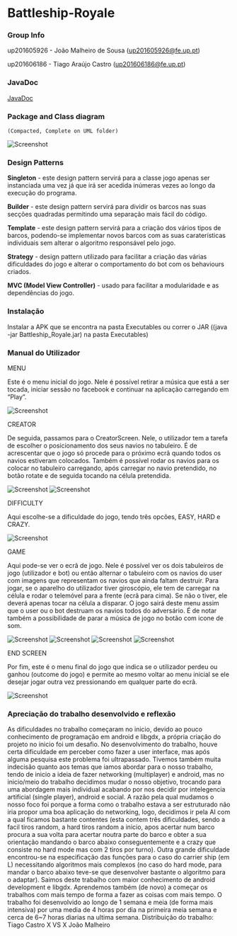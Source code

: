 # Battleship-Royale


### Group Info

up201605926 - João Malheiro de Sousa (up201605926@fe.up.pt)

up201606186 - Tiago Araújo Castro (up201606186@fe.up.pt)

### JavaDoc
[JavaDoc](https://joaomalheiro.github.io/)

### Package and Class diagram
    (Compacted, Complete on UML folder)
    
![Screenshot](https://i.imgur.com/RWPzqRf.jpg)


### Design Patterns

  **Singleton** - este design pattern servirá para a classe jogo apenas ser instanciada uma vez já que irá ser acedida inúmeras vezes ao longo da execução do programa.

  **Builder** - este design pattern servirá para dividir os barcos nas suas secções quadradas permitindo uma separação mais fácil do código.

  **Template** - este design pattern servirá para a criação dos vários tipos de barcos, podendo-se implementar novos barcos com as suas caraterísticas individuais sem alterar o algoritmo responsável pelo jogo.
  
  **Strategy** -  design pattern utilizado para facilitar a criação das várias dificuldades do jogo e alterar o comportamento do bot com os behaviours criados.

  **MVC (Model View Controller)** - usado para facilitar a modularidade e as dependências do jogo.
  
  
### Instalação

Instalar a APK que se encontra na pasta Executables ou correr o JAR ((java -jar Battleship_Royale.jar) na pasta Executables)


### Manual do Utilizador

MENU

Este é o menu inicial do jogo. Nele é possível retirar a música que está a ser tocada, iniciar sessão no facebook e continuar na aplicação carregando em “Play”.

![Screenshot](https://i.imgur.com/KeMjLJc.png)

CREATOR

De seguida, passamos para o CreatorScreen. Nele, o utilizador tem a tarefa de escolher o posicionamento dos seus navios no tabuleiro. É de acrescentar que o jogo só procede para o próximo ecrã quando todos os navios estiveram colocados. Também é possível rodar os navios para os colocar no tabuleiro carregando, após carregar no navio pretendido, no botão rotate e de seguida tocando na célula pretendida.

![Screenshot](https://i.imgur.com/ewSyR8l.png)
![Screenshot](https://i.imgur.com/MkNETyv.png)

DIFFICULTY

Aqui escolhe-se a dificuldade do jogo,  tendo três opcões, EASY, HARD e CRAZY.

![Screenshot](https://i.imgur.com/IJcULM1.png)

GAME

Aqui pode-se ver o ecrã de jogo. Nele é possível ver os dois tabuleiros de jogo (utilizador e bot) ou então alternar o tabuleiro com os navios do user com imagens que representam os navios que ainda faltam destruir. Para jogar, se o aparelho do utilizador tiver giroscópio, ele tem de carregar na célula e rodar o telemóvel para a frente (ecrã para cima). Se não o tiver, ele deverá apenas tocar na célula a disparar. O jogo sairá deste menu assim que o user ou o bot destruam os navios todos do adversário. É de notar também a possibilidade de parar a música de jogo no botão com icone de som.

![Screenshot](https://i.imgur.com/fqsa4tY.png)
![Screenshot](https://i.imgur.com/LWE9GEW.png)
![Screenshot](https://i.imgur.com/8i9M5HI.png)
![Screenshot](https://i.imgur.com/ns7PLgg.png)

END SCREEN

Por fim, este é o menu final do jogo que indica se o utilizador perdeu ou ganhou (outcome do jogo) e permite ao mesmo voltar ao menu inicial se ele desejar jogar outra vez pressionando em qualquer parte do ecrã.

![Screenshot](https://i.imgur.com/lh7vYeH.png)


### Apreciação do trabalho desenvolvido e reflexão

As dificuldades no trabalho começaram no inicio, devido ao pouco conhecimento de programação em android e libgdx, a própria criação do projeto no inicio foi um desafio. No desenvolvimento do trabalho, houve certa dificuldade em perceber como fazer a user interface, mas após alguma pesquisa este problema foi ultrapassado. Tivemos também muita indecisão quanto aos temas que iamos abordar para o nosso trabalho, tendo de inicio a ideia de fazer networking (multiplayer) e android, mas no inicio/meio do trabalho decidimos mudar o nosso objetivo, trocando para uma abordagem mais individual acabando por nos decidir por intelegencia artificial (single player), android e social. A razão pela qual mudamos o nosso foco foi porque a forma como o trabalho estava a ser estruturado não iria propor uma boa aplicação do networking, logo, decidimos ir pela AI com a qual ficamos bastante contentes (esta contem três dificuldades,  sendo a facil tiros random, a hard tiros random a inicio, apos acertar num barco procura a sua volta para acertar noutra parte do barco e obter a sua orientação mandando o barco abaixo conseguentemente e a crazy que consiste no hard mode mas com 2 tiros por turno). Outra grande dificuldade encontrou-se na especificação das funções para o caso do carrier ship (em L) necessitando algoritmos mais complexos (no caso do hard mode, para mandar o barco abaixo teve-se que desenvolver bastante o algoritmo para o adaptar).
Saimos deste trabalho com maior conhecimento de android development e libgdx. Aprendemos também (de novo) a começar os trabalhos com mais tempo de forma a fazer as coisas com mais tempo. 
O trabalho foi desenvolvido ao longo de 1 semana e meia (de forma mais intensiva) por uma media de 4 horas por dia na primeira meia semana e cerca de 6~7 horas diarias na ultima semana.
Distribuição do trabalho: Tiago Castro X VS X João Malheiro
